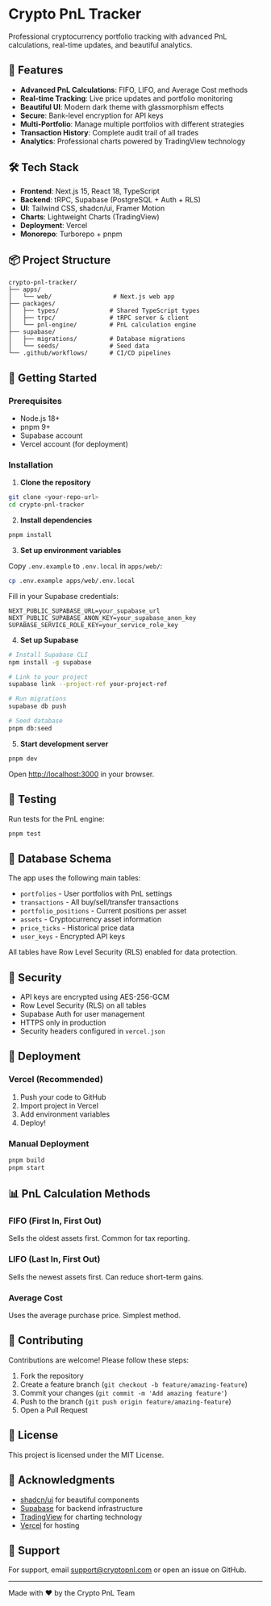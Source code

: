 # Crypto PnL Tracker

Professional cryptocurrency portfolio tracking with advanced PnL calculations, real-time updates, and beautiful analytics.

## 🚀 Features

- **Advanced PnL Calculations**: FIFO, LIFO, and Average Cost methods
- **Real-time Tracking**: Live price updates and portfolio monitoring
- **Beautiful UI**: Modern dark theme with glassmorphism effects
- **Secure**: Bank-level encryption for API keys
- **Multi-Portfolio**: Manage multiple portfolios with different strategies
- **Transaction History**: Complete audit trail of all trades
- **Analytics**: Professional charts powered by TradingView technology

## 🛠 Tech Stack

- **Frontend**: Next.js 15, React 18, TypeScript
- **Backend**: tRPC, Supabase (PostgreSQL + Auth + RLS)
- **UI**: Tailwind CSS, shadcn/ui, Framer Motion
- **Charts**: Lightweight Charts (TradingView)
- **Deployment**: Vercel
- **Monorepo**: Turborepo + pnpm

## 📦 Project Structure

```
crypto-pnl-tracker/
├── apps/
│   └── web/                 # Next.js web app
├── packages/
│   ├── types/              # Shared TypeScript types
│   ├── trpc/               # tRPC server & client
│   └── pnl-engine/         # PnL calculation engine
├── supabase/
│   ├── migrations/         # Database migrations
│   └── seeds/              # Seed data
└── .github/workflows/      # CI/CD pipelines
```

## 🏃 Getting Started

### Prerequisites

- Node.js 18+
- pnpm 9+
- Supabase account
- Vercel account (for deployment)

### Installation

1. **Clone the repository**

```bash
git clone <your-repo-url>
cd crypto-pnl-tracker
```

2. **Install dependencies**

```bash
pnpm install
```

3. **Set up environment variables**

Copy `.env.example` to `.env.local` in `apps/web/`:

```bash
cp .env.example apps/web/.env.local
```

Fill in your Supabase credentials:

```env
NEXT_PUBLIC_SUPABASE_URL=your_supabase_url
NEXT_PUBLIC_SUPABASE_ANON_KEY=your_supabase_anon_key
SUPABASE_SERVICE_ROLE_KEY=your_service_role_key
```

4. **Set up Supabase**

```bash
# Install Supabase CLI
npm install -g supabase

# Link to your project
supabase link --project-ref your-project-ref

# Run migrations
supabase db push

# Seed database
pnpm db:seed
```

5. **Start development server**

```bash
pnpm dev
```

Open [http://localhost:3000](http://localhost:3000) in your browser.

## 🧪 Testing

Run tests for the PnL engine:

```bash
pnpm test
```

## 📝 Database Schema

The app uses the following main tables:

- `portfolios` - User portfolios with PnL settings
- `transactions` - All buy/sell/transfer transactions
- `portfolio_positions` - Current positions per asset
- `assets` - Cryptocurrency asset information
- `price_ticks` - Historical price data
- `user_keys` - Encrypted API keys

All tables have Row Level Security (RLS) enabled for data protection.

## 🔐 Security

- API keys are encrypted using AES-256-GCM
- Row Level Security (RLS) on all tables
- Supabase Auth for user management
- HTTPS only in production
- Security headers configured in `vercel.json`

## 🚢 Deployment

### Vercel (Recommended)

1. Push your code to GitHub
2. Import project in Vercel
3. Add environment variables
4. Deploy!

### Manual Deployment

```bash
pnpm build
pnpm start
```

## 📊 PnL Calculation Methods

### FIFO (First In, First Out)
Sells the oldest assets first. Common for tax reporting.

### LIFO (Last In, First Out)
Sells the newest assets first. Can reduce short-term gains.

### Average Cost
Uses the average purchase price. Simplest method.

## 🤝 Contributing

Contributions are welcome! Please follow these steps:

1. Fork the repository
2. Create a feature branch (`git checkout -b feature/amazing-feature`)
3. Commit your changes (`git commit -m 'Add amazing feature'`)
4. Push to the branch (`git push origin feature/amazing-feature`)
5. Open a Pull Request

## 📄 License

This project is licensed under the MIT License.

## 🙏 Acknowledgments

- [shadcn/ui](https://ui.shadcn.com/) for beautiful components
- [Supabase](https://supabase.com/) for backend infrastructure
- [TradingView](https://www.tradingview.com/) for charting technology
- [Vercel](https://vercel.com/) for hosting

## 📧 Support

For support, email support@cryptopnl.com or open an issue on GitHub.

---

Made with ❤️ by the Crypto PnL Team
